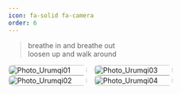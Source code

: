 ```yaml
---
icon: fa-solid fa-camera
order: 6
---
```


<style>
.album-grid {
  column-count: 3;
  column-gap: 15px;
}
.album-item {
  position: relative;
  break-inside: avoid;	
  margin-bottom: 0;
  overflow: hidden;
  border-radius: 8px;
}
.album-grid img {
  width: 100%;
  display: block;
  border-radius: 8px;
}
.album-caption {
  position: absolute;
  bottom: 0;
  left: 0;
  width: 100%;
  padding: 8px 12px;
  background: rgba(0, 0, 0, 0.6);
  color: #fff;
  font-size: 14px;
  opacity: 0;
  transform: translateY(100%);
  transition: all 0.3s ease;
}
.album-item:hover .album-caption {
  opacity: 1;
  transform: translateY(0);
}
</style>


> breathe in and breathe out  
> loosen up and walk around

<div class="album-grid">
  <div class="album-item">
    <img src="https://cdn.jsdelivr.net/gh/HungrySemiconductor/Pic@update/Urumqi_Tianshan_International_Airport%20(1).JPEG" alt="Photo_Urumqi01">
    <div class="album-caption">乌鲁木齐-天山国际机场</div>
  </div>
  <div class="album-item">
    <img src="https://cdn.jsdelivr.net/gh/HungrySemiconductor/Pic@update/Urumqi_Tianshan_International_Airport%20(2).JPEG" alt="Photo_Urumqi02">
    <div class="album-caption">乌鲁木齐-天山国际机场</div>
  </div>
  <div class="album-item">
    <img src="https://cdn.jsdelivr.net/gh/HungrySemiconductor/Pic@update/Urumqi_Tianshan_International_Airport%20(3).JPEG" alt="Photo_Urumqi03">
    <div class="album-caption">乌鲁木齐-日出</div>
  </div>
  <div class="album-item">
    <img src="https://cdn.jsdelivr.net/gh/HungrySemiconductor/Pic@update/Urumqi_Tianshan_International_Airport%20(4).JPEG" alt="Photo_Urumqi04">
    <div class="album-caption">乌鲁木齐-天山</div>
  </div>
</div>